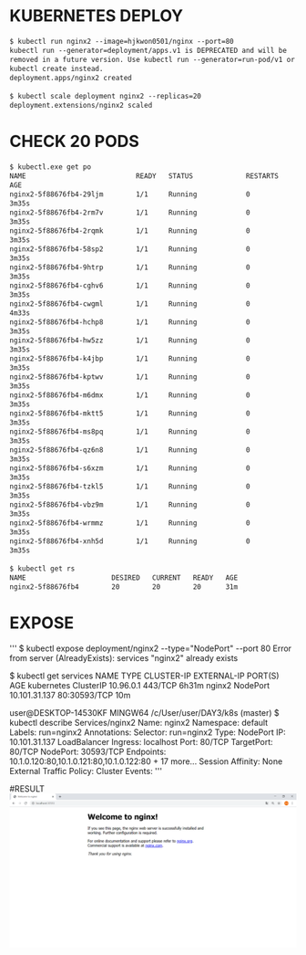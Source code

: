 # KUBERNETES DEPLOY
```
$ kubectl run nginx2 --image=hjkwon0501/nginx --port=80
kubectl run --generator=deployment/apps.v1 is DEPRECATED and will be removed in a future version. Use kubectl run --generator=run-pod/v1 or kubectl create instead.
deployment.apps/nginx2 created

$ kubectl scale deployment nginx2 --replicas=20
deployment.extensions/nginx2 scaled
```

# CHECK 20 PODS 
```
$ kubectl.exe get po
NAME                           READY   STATUS             RESTARTS   AGE
nginx2-5f88676fb4-29ljm        1/1     Running            0          3m35s
nginx2-5f88676fb4-2rm7v        1/1     Running            0          3m35s
nginx2-5f88676fb4-2rqmk        1/1     Running            0          3m35s
nginx2-5f88676fb4-58sp2        1/1     Running            0          3m35s
nginx2-5f88676fb4-9htrp        1/1     Running            0          3m35s
nginx2-5f88676fb4-cghv6        1/1     Running            0          3m35s
nginx2-5f88676fb4-cwgml        1/1     Running            0          4m33s
nginx2-5f88676fb4-hchp8        1/1     Running            0          3m35s
nginx2-5f88676fb4-hw5zz        1/1     Running            0          3m35s
nginx2-5f88676fb4-k4jbp        1/1     Running            0          3m35s
nginx2-5f88676fb4-kptwv        1/1     Running            0          3m35s
nginx2-5f88676fb4-m6dmx        1/1     Running            0          3m35s
nginx2-5f88676fb4-mktt5        1/1     Running            0          3m35s
nginx2-5f88676fb4-ms8pq        1/1     Running            0          3m35s
nginx2-5f88676fb4-qz6n8        1/1     Running            0          3m35s
nginx2-5f88676fb4-s6xzm        1/1     Running            0          3m35s
nginx2-5f88676fb4-tzkl5        1/1     Running            0          3m35s
nginx2-5f88676fb4-vbz9m        1/1     Running            0          3m35s
nginx2-5f88676fb4-wrmmz        1/1     Running            0          3m35s
nginx2-5f88676fb4-xnh5d        1/1     Running            0          3m35s

$ kubectl get rs
NAME                     DESIRED   CURRENT   READY   AGE
nginx2-5f88676fb4        20        20        20      31m
```

# EXPOSE

'''
$ kubectl expose deployment/nginx2 --type="NodePort" --port 80
Error from server (AlreadyExists): services "nginx2" already exists


$ kubectl get services
NAME         TYPE        CLUSTER-IP      EXTERNAL-IP   PORT(S)        AGE
kubernetes   ClusterIP   10.96.0.1       <none>        443/TCP        6h31m
nginx2       NodePort    10.101.31.137   <none>        80:30593/TCP   10m


user@DESKTOP-14530KF MINGW64 /c/User/user/DAY3/k8s (master)
$  kubectl describe Services/nginx2
Name:                     nginx2
Namespace:                default
Labels:                   run=nginx2
Annotations:              <none>
Selector:                 run=nginx2
Type:                     NodePort
IP:                       10.101.31.137
LoadBalancer Ingress:     localhost
Port:                     <unset>  80/TCP
TargetPort:               80/TCP
NodePort:                 <unset>  30593/TCP
Endpoints:                10.1.0.120:80,10.1.0.121:80,10.1.0.122:80 + 17 more...
Session Affinity:         None
External Traffic Policy:  Cluster
Events:                   <none>
'''

  
#RESULT
![result](HJ.png)
